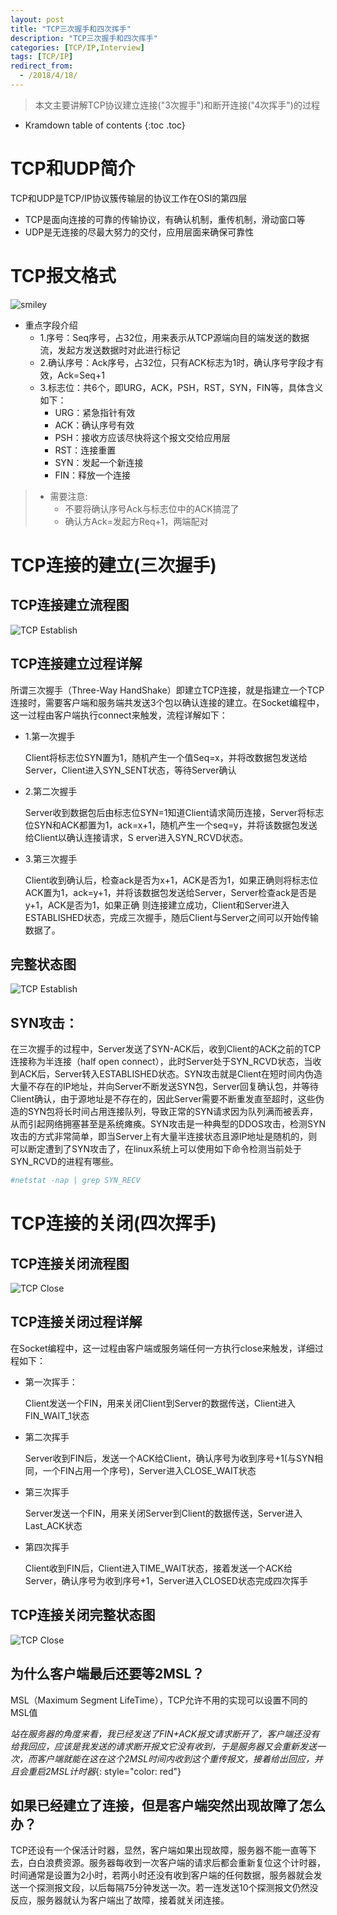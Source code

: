 ```yaml
---
layout: post
title: "TCP三次握手和四次挥手"
description: "TCP三次握手和四次挥手"
categories: [TCP/IP,Interview]
tags: [TCP/IP]
redirect_from:
  - /2018/4/18/
---
```


> 本文主要讲解TCP协议建立连接("3次握手")和断开连接("4次挥手")的过程

* Kramdown table of contents
{:toc .toc}

# TCP和UDP简介
TCP和UDP是TCP/IP协议簇传输层的协议工作在OSI的第四层
* TCP是面向连接的可靠的传输协议，有确认机制，重传机制，滑动窗口等
* UDP是无连接的尽最大努力的交付，应用层面来确保可靠性


# TCP报文格式
![smiley](https://img-blog.csdn.net/20140609125220296?watermark/2/text/aHR0cDovL2Jsb2cuY3Nkbi5uZXQvYTE5ODgxMDI5/font/5a6L5L2T/fontsize/400/fill/I0JBQkFCMA==/dissolve/70/gravity/Center)


* 重点字段介绍
	* 1.序号：Seq序号，占32位，用来表示从TCP源端向目的端发送的数据流，发起方发送数据时对此进行标记
	* 2.确认序号：Ack序号，占32位，只有ACK标志为1时，确认序号字段才有效，Ack=Seq+1
	* 3.标志位：共6个，即URG，ACK，PSH，RST，SYN，FIN等，具体含义如下：
		* URG：紧急指针有效
		* ACK：确认序号有效
		* PSH：接收方应该尽快将这个报文交给应用层
		* RST：连接重置
		* SYN：发起一个新连接
		* FIN：释放一个连接

> * 需要注意:
>   * 不要将确认序号Ack与标志位中的ACK搞混了
>   * 确认方Ack=发起方Req+1，两端配对

# TCP连接的建立(三次握手)

## TCP连接建立流程图
![TCP Establish](https://img-blog.csdn.net/20170607205709367?watermark/2/text/aHR0cDovL2Jsb2cuY3Nkbi5uZXQvcXpjc3U=/font/5a6L5L2T/fontsize/400/fill/I0JBQkFCMA==/dissolve/70/gravity/SouthEast)

## TCP连接建立过程详解
所谓三次握手（Three-Way HandShake）即建立TCP连接，就是指建立一个TCP连接时，需要客户端和服务端共发送3个包以确认连接的建立。在Socket编程中，这一过程由客户端执行connect来触发，流程详解如下：
* 1.第一次握手

	Client将标志位SYN置为1，随机产生一个值Seq=x，并将改数据包发送给Server，Client进入SYN_SENT状态，等待Server确认
	
* 2.第二次握手

	Server收到数据包后由标志位SYN=1知道Client请求简历连接，Server将标志位SYN和ACK都置为1，ack=x+1，随机产生一个seq=y，并将该数据包发送给Client以确认连接请求，S	erver进入SYN_RCVD状态。
	
* 3.第三次握手

	Client收到确认后，检查ack是否为x+1，ACK是否为1，如果正确则将标志位ACK置为1，ack=y+1，并将该数据包发送给Server，Server检查ack是否是y+1，ACK是否为1，如果正确	则连接建立成功，Client和Server进入ESTABLISHED状态，完成三次握手，随后Client与Server之间可以开始传输数据了。

## 完整状态图
![TCP Establish](https://img-blog.csdn.net/20170605110405666?watermark/2/text/aHR0cDovL2Jsb2cuY3Nkbi5uZXQvcXpjc3U=/font/5a6L5L2T/fontsize/400/fill/I0JBQkFCMA==/dissolve/70/gravity/SouthEast)

## SYN攻击：
在三次握手的过程中，Server发送了SYN-ACK后，收到Client的ACK之前的TCP连接称为半连接（half open connect），此时Server处于SYN_RCVD状态，当收到ACK后，Server转入ESTABLISHED状态。SYN攻击就是Client在短时间内伪造大量不存在的IP地址，并向Server不断发送SYN包，Server回复确认包，并等待Client确认，由于源地址是不存在的，因此Server需要不断重发直至超时，这些伪造的SYN包将长时间占用连接队列，导致正常的SYN请求因为队列满而被丢弃，从而引起网络拥塞甚至是系统瘫痪。SYN攻击是一种典型的DDOS攻击，检测SYN攻击的方式非常简单，即当Server上有大量半连接状态且源IP地址是随机的，则可以断定遭到了SYN攻击了，在linux系统上可以使用如下命令检测当前处于SYN_RCVD的进程有哪些。
~~~ ruby
#netstat -nap | grep SYN_RECV
~~~

# TCP连接的关闭(四次挥手)

## TCP连接关闭流程图
![TCP Close](https://img-blog.csdn.net/20170607205756255?watermark/2/text/aHR0cDovL2Jsb2cuY3Nkbi5uZXQvcXpjc3U=/font/5a6L5L2T/fontsize/400/fill/I0JBQkFCMA==/dissolve/70/gravity/SouthEast)

## TCP连接关闭过程详解
在Socket编程中，这一过程由客户端或服务端任何一方执行close来触发，详细过程如下：
* 第一次挥手：

  Client发送一个FIN，用来关闭Client到Server的数据传送，Client进入FIN_WAIT_1状态

* 第二次挥手

  Server收到FIN后，发送一个ACK给Client，确认序号为收到序号+1(与SYN相同，一个FIN占用一个序号)，Server进入CLOSE_WAIT状态

* 第三次挥手

  Server发送一个FIN，用来关闭Server到Client的数据传送，Server进入Last_ACK状态

* 第四次挥手

  Client收到FIN后，Client进入TIME_WAIT状态，接着发送一个ACK给Server，确认序号为收到序号+1，Server进入CLOSED状态完成四次挥手

## TCP连接关闭完整状态图
![TCP Close](https://img-blog.csdn.net/20170606084851272?watermark/2/text/aHR0cDovL2Jsb2cuY3Nkbi5uZXQvcXpjc3U=/font/5a6L5L2T/fontsize/400/fill/I0JBQkFCMA==/dissolve/70/gravity/SouthEast)

## 为什么客户端最后还要等2MSL？
MSL（Maximum Segment LifeTime），TCP允许不用的实现可以设置不同的MSL值

*站在服务器的角度来看，我已经发送了FIN+ACK报文请求断开了，客户端还没有给我回应，应该是我发送的请求断开报文它没有收到，于是服务器又会重新发送一次，而客户端就能在这在这个2MSL时间内收到这个重传报文，接着给出回应，并且会重启2MSL计时器*{: style="color: red"}

## 如果已经建立了连接，但是客户端突然出现故障了怎么办？
TCP还设有一个保活计时器，显然，客户端如果出现故障，服务器不能一直等下去，白白浪费资源。服务器每收到一次客户端的请求后都会重新复位这个计时器，时间通常是设置为2小时，若两小时还没有收到客户端的任何数据，服务器就会发送一个探测报文段，以后每隔75分钟发送一次。若一连发送10个探测报文仍然没反应，服务器就认为客户端出了故障，接着就关闭连接。
